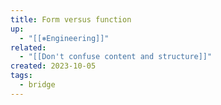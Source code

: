 ```yaml
---
title: Form versus function
up:
  - "[[⎈Engineering]]"
related:
  - "[[Don't confuse content and structure]]"
created: 2023-10-05
tags:
  - bridge
---
```

